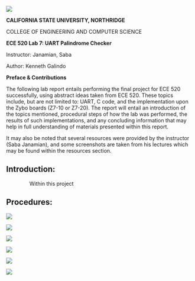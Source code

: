 ![](file:///C:/Users/USERPC~1/AppData/Local/Temp/msohtmlclip1/01/clip_image002.gif)

**CALIFORNIA STATE UNIVERSITY, NORTHRIDGE**

COLLEGE OF ENGINEERING AND COMPUTER SCIENCE

**ECE 520 Lab 7: UART Palindrome Checker**

Instructor: Janamian, Saba

Author: Kenneth Galindo

**Preface & Contributions**

The following lab report entails performing the final project for ECE 520 successfully, using abstract ideas taken from ECE 520. These topics include, but are not limited to: UART, C code, and the implementation upon the Zybo boards (Z7-10 or Z7-20). The report will entail an introduction of the topics mentioned, procedural steps of how the lab was performed, the results of such implementations, and any concluding information that may help in full understanding of materials presented within this report.

It may also be noted that several resources were provided by the instructor (Saba Janamian), and some screenshots are taken from his lectures which may be found within the resources section.

**Introduction:**
-----------------

                Within this project

**Procedures:**
---------------

![](file:///C:/Users/USERPC~1/AppData/Local/Temp/msohtmlclip1/01/clip_image004.gif)

![](file:///C:/Users/USERPC~1/AppData/Local/Temp/msohtmlclip1/01/clip_image006.jpg)

![](file:///C:/Users/USERPC~1/AppData/Local/Temp/msohtmlclip1/01/clip_image008.jpg)

![](file:///C:/Users/USERPC~1/AppData/Local/Temp/msohtmlclip1/01/clip_image010.gif)

![](file:///C:/Users/USERPC~1/AppData/Local/Temp/msohtmlclip1/01/clip_image012.jpg)

![](file:///C:/Users/USERPC~1/AppData/Local/Temp/msohtmlclip1/01/clip_image014.jpg)

